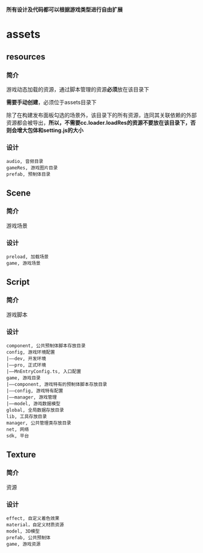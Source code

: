 **所有设计及代码都可以根据游戏类型进行自由扩展**
# assets
## resources
### 简介
游戏动态加载的资源，通过脚本管理的资源**必须**放在该目录下

**需要手动创建**，必须位于assets目录下

除了在构建发布面板勾选的场景外，该目录下的所有资源，连同其关联依赖的外部资源都会被导出，**所以，不需要cc.loader.loadRes的资源不要放在该目录下，否则会增大包体和setting.js的大小**
### 设计
	audio, 音频目录
	gameRes, 游戏图片目录
	prefab, 预制体目录
## Scene
### 简介
游戏场景
### 设计
	preload, 加载场景
	game, 游戏场景
## Script
### 简介
游戏脚本
### 设计
	component, 公共预制体脚本存放目录
	config, 游戏环境配置
	|——dev, 开发环境
	|——pro, 正式环境
	|——MnEntryConfig.ts, 入口配置
	game, 游戏目录
	|——component, 游戏特有的预制体脚本存放目录
	|——config, 游戏特有配置
	|——manager, 游戏管理
	|——model, 游戏数据模型
	global, 全局数据存放目录
	lib, 工具存放目录
	manager, 公共管理类存放目录
	net, 网络
	sdk, 平台
## Texture
### 简介
资源
### 设计
	effect, 自定义着色效果
	material，自定义材质资源
	model, 3D模型
	prefab, 公共预制体
	game, 游戏资源